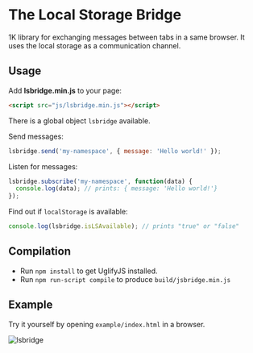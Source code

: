 # The Local Storage Bridge

1K library for exchanging messages between tabs in a same browser. It uses the local storage as a communication channel.

## Usage

Add **lsbridge.min.js** to your page:

```html
<script src="js/lsbridge.min.js"></script>
```

There is a global object `lsbridge` available.

Send messages:

```js
lsbridge.send('my-namespace', { message: 'Hello world!' });
```

Listen for messages:

```js
lsbridge.subscribe('my-namespace', function(data) {
  console.log(data); // prints: { message: 'Hello world!'}
});
```

Find out if `localStorage` is available:

```js
console.log(lsbridge.isLSAvailable); // prints "true" or "false"
```

## Compilation

* Run `npm install` to get UglifyJS installed.
* Run `npm run-script compile` to produce `build/jsbridge.min.js`

## Example

Try it yourself by opening `example/index.html` in a browser.

![lsbridge](http://work.krasimirtsonev.com/git/lsbridge/lsbridge.gif)
